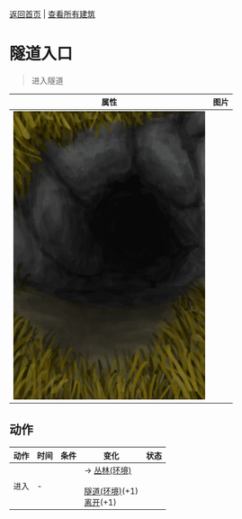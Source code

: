 [返回首页](index.md)   |  [查看所有建筑](building.md)
# 隧道入口  
> 进入隧道  
  
  属性  |   图片   
 ----  |  ----:   
   |  ![](Sprite/TunnelEntrance.png)   
  
## 动作  
动作  |  时间  |  条件  |  变化  |  状态  
----  |  ----  |  ----  |  ----  |  ----  
进入  |  -  |    |  → [丛林(环境)](Env_Jungle.md)<br><br>[隧道(环境)](Env_Tunnel.md)(+1)<br>[离开](TunnelExit.md)(+1)  |    
